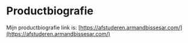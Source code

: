 # Productbiografie

Mijn productbiografie link is: [https://afstuderen.armandbissesar.com/](https://afstuderen.armandbissesar.com/)

